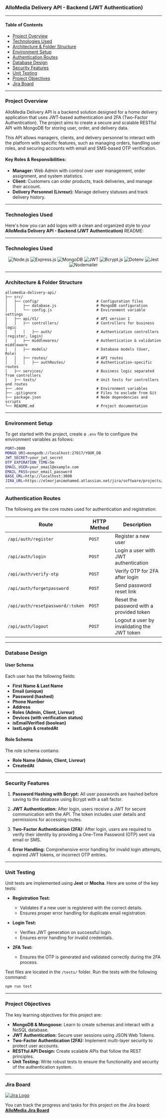 ### **AlloMedia Delivery API - Backend (JWT Authentication)**

---

#### **Table of Contents**
- [Project Overview](#project-overview)
- [Technologies Used](#technologies-used)
- [Architecture & Folder Structure](#architecture-folder-structure)
- [Environment Setup](#environment-setup)
- [Authentication Routes](#authentication-routes)
- [Database Design](#database-design)
- [Security Features](#security-features)
- [Unit Testing](#unit-testing)
- [Project Objectives](#project-objectives)
- [Jira Board](#jira-board)

---

### **Project Overview**

AlloMedia Delivery API is a backend solution designed for a home delivery application that uses JWT-based authentication and 2FA (Two-Factor Authentication). The project aims to create a secure and scalable RESTful API with MongoDB for storing user, order, and delivery data. 

This API allows managers, clients, and delivery personnel to interact with the platform with specific features, such as managing orders, handling user roles, and securing accounts with email and SMS-based OTP verification.

#### **Key Roles & Responsibilities:**
- **Manager:** Web Admin with control over user management, order assignment, and system statistics.
- **Client:** Customers can order products, track deliveries, and manage their account.
- **Delivery Personnel (Livreur):** Manage delivery statuses and track delivery history.

---

### **Technologies Used**

Here's how you can add logos with a clean and organized style to your **AlloMedia Delivery API - Backend (JWT Authentication)** README:

---

### **Technologies Used**

<p align="center">
  <img src="https://img.shields.io/badge/Node.js-43853D?style=for-the-badge&logo=node.js&logoColor=white" alt="Node.js"/>
  <img src="https://img.shields.io/badge/Express.js-404D59?style=for-the-badge" alt="Express.js"/>
  <img src="https://img.shields.io/badge/MongoDB-4EA94B?style=for-the-badge&logo=mongodb&logoColor=white" alt="MongoDB"/>
  <img src="https://img.shields.io/badge/JWT-000000?style=for-the-badge&logo=JSON%20web%20tokens&logoColor=white" alt="JWT"/>
  <img src="https://img.shields.io/badge/Bcrypt.js-333?style=for-the-badge" alt="Bcrypt.js"/>
  <img src="https://img.shields.io/badge/Dotenv-ECD53F?style=for-the-badge&logo=dotenv&logoColor=black" alt="Dotenv"/>
  <img src="https://img.shields.io/badge/Jest-C21325?style=for-the-badge&logo=jest&logoColor=white" alt="Jest"/>
  <img src="https://img.shields.io/badge/Nodemailer-24c74f?style=for-the-badge" alt="Nodemailer"/>
</p>

---

### **Architecture & Folder Structure**

```
allomedia-delivery-api/
├── src/
│   ├── config/                          # Configuration files
│   │   ├── database.js                  # MongoDB configuration
│   │   └── config.js                    # Environment variable settings
│   ├── api/V1/                          # API version 1
│   │   ├── controllers/                 # Controllers for business logic
│   │   │   ├── auth/                    # Authentication controllers (register, login)
│   │   ├── middlewares/                 # Authentication & validation middleware
│   │   ├── models/                      # Database models (User, Role)
│   │   ├── routes/                      # API routes
│   │   │   ├── authRoutes/              # Authentication-specific routes
│   ├── services/                        # Business logic separated from controllers
│   ├── tests/                           # Unit tests for controllers and routes
├── .env                                 # Environment variables
├── .gitignore                           # Files to exclude from Git
├── package.json                         # Node dependencies and scripts
└── README.md                            # Project documentation
```

---

### **Environment Setup**

To get started with the project, create a `.env` file to configure the environment variables as follows:

```bash
PORT=3000
MONGO_URI=mongodb://localhost:27017/YOUR_DB
JWT_SECRET=your_jwt_secret
OTP_EXPIRATION_TIME=5m
EMAIL_USER=your_email@example.com
EMAIL_PASS=your_email_password
BASE_URL=http://localhost:3000
JIRA_URL=https://elmorjanimohamed.atlassian.net/jira/software/projects/AAA/boards/3
```

---

### **Authentication Routes**

The following are the core routes used for authentication and registration:

| Route                        | HTTP Method | Description                                   |
|-------------------------------|-------------|-----------------------------------------------|
| `/api/auth/register`          | `POST`      | Register a new user                           |
| `/api/auth/login`             | `POST`      | Login a user with JWT authentication          |
| `/api/auth/verify-otp`        | `POST`      | Verify OTP for 2FA after login                |
| `/api/auth/forgetpassword`    | `POST`      | Send password reset link                      |
| `/api/auth/resetpassword/:token` | `POST`    | Reset the password with a provided token      |
| `/api/auth/logout`            | `POST`      | Logout a user by invalidating the JWT token   |

---

### **Database Design**

#### **User Schema**
Each user has the following fields:

- **First Name & Last Name**
- **Email (unique)**
- **Password (hashed)**
- **Phone Number**
- **Address**
- **Roles (Admin, Client, Livreur)**
- **Devices (with verification status)**
- **isEmailVerified (boolean)**
- **lastLogin & createdAt**

#### **Role Schema**
The role schema contains:

- **Role Name (Admin, Client, Livreur)**
- **CreatedAt**

---

### **Security Features**

1. **Password Hashing with Bcrypt:** All user passwords are hashed before saving to the database using Bcrypt with a salt factor.
   
2. **JWT Authentication:** After login, users receive a JWT for secure communication with the API. The token includes user details and permissions for accessing routes.

3. **Two-Factor Authentication (2FA):** After login, users are required to verify their identity by providing a One-Time Password (OTP) sent via email or SMS.

4. **Error Handling:** Comprehensive error handling for invalid login attempts, expired JWT tokens, or incorrect OTP entries.

---

### **Unit Testing**

Unit tests are implemented using **Jest** or **Mocha**. Here are some of the key tests:

- **Registration Test:**
  - Validates if a new user is registered with the correct details.
  - Ensures proper error handling for duplicate email registration.
  
- **Login Test:**
  - Verifies JWT generation on successful login.
  - Ensures error handling for invalid credentials.
  
- **2FA Test:**
  - Ensures the OTP is generated and validated correctly during the 2FA process.

Test files are located in the `/tests/` folder. Run the tests with the following command:

```bash
npm run test
```

---

### **Project Objectives**

The key learning objectives for this project are:

- **MongoDB & Mongoose:** Learn to create schemas and interact with a NoSQL database.
- **JWT Authentication:** Secure user sessions using JSON Web Tokens.
- **Two-Factor Authentication (2FA):** Implement multi-layer security to protect user accounts.
- **RESTful API Design:** Create scalable APIs that follow the REST principles.
- **Unit Testing:** Write robust tests to ensure the functionality and security of the authentication system.

---

### **Jira Board** 

[![Jira Logo](https://www.vectorlogo.zone/logos/atlassian_jira/atlassian_jira-icon.svg)](https://elmorjanimohamed.atlassian.net/jira/software/projects/AAA/boards/3)

You can track the progress and tasks for this project on the Jira board:  
**[AlloMedia Jira Board](https://elmorjanimohamed.atlassian.net/jira/software/projects/AAA/boards/3)**